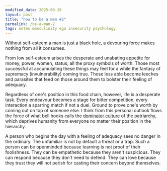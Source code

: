 ```yaml
---
modified_date: 2025-08-19
layout: post
title: "how to be a man #2"
permalink: /be-a-man-2
tags: notes masculinity ego insecurity psychology
---
```


Without self-esteem a man is just a black hole, a devouring force makes nothing from all it consumes.
<!--more-->
From low self-esteem arises the desperate and unabating appetite for money, power, women, status, all the proxy symbols of worth.
Those most successful at accumulating these things may feel for a while the fantasy of supremacy (invulnerability) coming true.
Those less able become leeches and parasites that feed on those around them to bolster their feeling of adequacy.

Regardless of one's position in this food chain, however, life is a desperate task.
Every endeavour becomes a stage for bitter competition, every interaction a sparring match if not a duel.
Ground to prove one's worth by coming out on top of someone else.
I think from this personal outlook flows the force of what bell hooks calls the [dominator culture](https://en.wikipedia.org/wiki/Dominator_culture) of the patriarchy, which deprives humanity from everyone no matter their position in the hierarchy.

A person who begins the day with a feeling of adequacy sees no danger in the ordinary.
The unfamiliar is not by default a threat or a trap.
Such a person can be openminded because learning is not proof of their foolishness.
They can be empathetic because they aren't suspicious.
They can respond because they don't need to defend.
They can love because they trust they will not perish for casting their concern beyond themselves.